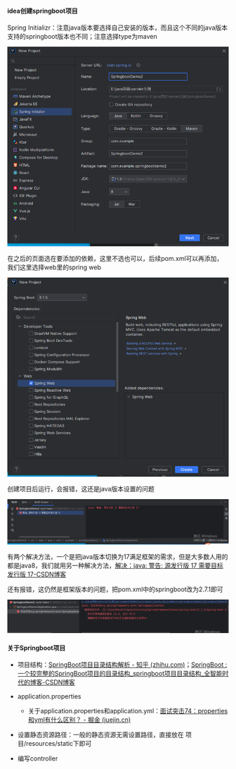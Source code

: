 #### idea创建springboot项目

Spring Initializr：注意java版本要选择自己安装的版本，而且这个不同的java版本支持的springboot版本也不同；注意选择type为maven

![image-20231025104316006](.\images\image-20231025104316006.png)

在之后的页面选在要添加的依赖，这里不选也可以，后续pom.xml可以再添加，我们这里选择web里的spring web

![image-20231025104552697](.\images\image-20231025104552697.png)

创建项目后运行，会报错，这还是java版本设置的问题

![image-20231025105005228](.\images\image-20231025105005228.png)

有两个解决方法，一个是把java版本切换为17满足框架的需求，但是大多数人用的都是java8，我们就用另一种解决方法，[解决：java: 警告: 源发行版 17 需要目标发行版 17-CSDN博客](https://blog.csdn.net/angelbeautiful/article/details/131182554)

还有报错，这仍然是框架版本的问题，把pom.xml中的springboot改为2.7.1即可

![image-20231025105804583](.\images\image-20231025105804583.png)

#### 关于Springboot项目

* 项目结构：[SpringBoot项目目录结构解析 - 知乎 (zhihu.com)](https://zhuanlan.zhihu.com/p/198191092)；[SpringBoot : 一个较完整的SpringBoot项目的目录结构_springboot项目目录结构_全智能时代的博客-CSDN博客](https://blog.csdn.net/qq_31432773/article/details/115768079)
* application.properties
  * 关于application.properties和application.yml：[面试突击74：properties和yml有什么区别？ - 掘金 (juejin.cn)](https://juejin.cn/post/7131896794543292430)

* 设置静态资源路径：一般的静态资源无需设置路径，直接放在 项目/resources/static下即可
* 编写controller

